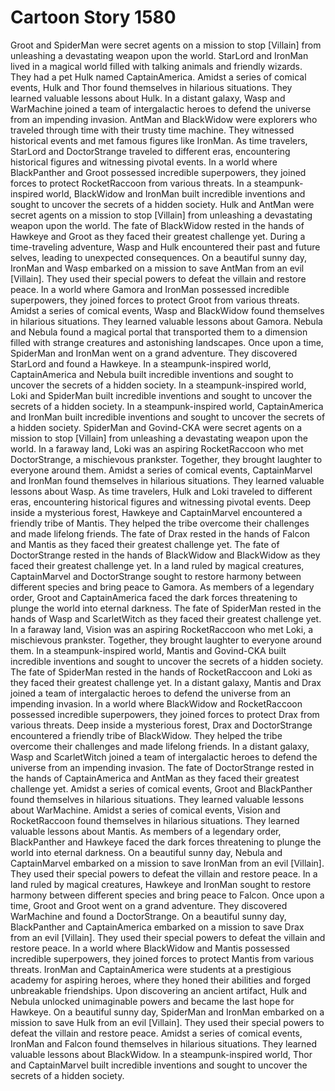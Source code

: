 # Cartoon Story 1580

Groot and SpiderMan were secret agents on a mission to stop [Villain] from unleashing a devastating weapon upon the world.
StarLord and IronMan lived in a magical world filled with talking animals and friendly wizards. They had a pet Hulk named CaptainAmerica.
Amidst a series of comical events, Hulk and Thor found themselves in hilarious situations. They learned valuable lessons about Hulk.
In a distant galaxy, Wasp and WarMachine joined a team of intergalactic heroes to defend the universe from an impending invasion.
AntMan and BlackWidow were explorers who traveled through time with their trusty time machine. They witnessed historical events and met famous figures like IronMan.
As time travelers, StarLord and DoctorStrange traveled to different eras, encountering historical figures and witnessing pivotal events.
In a world where BlackPanther and Groot possessed incredible superpowers, they joined forces to protect RocketRaccoon from various threats.
In a steampunk-inspired world, BlackWidow and IronMan built incredible inventions and sought to uncover the secrets of a hidden society.
Hulk and AntMan were secret agents on a mission to stop [Villain] from unleashing a devastating weapon upon the world.
The fate of BlackWidow rested in the hands of Hawkeye and Groot as they faced their greatest challenge yet.
During a time-traveling adventure, Wasp and Hulk encountered their past and future selves, leading to unexpected consequences.
On a beautiful sunny day, IronMan and Wasp embarked on a mission to save AntMan from an evil [Villain]. They used their special powers to defeat the villain and restore peace.
In a world where Gamora and IronMan possessed incredible superpowers, they joined forces to protect Groot from various threats.
Amidst a series of comical events, Wasp and BlackWidow found themselves in hilarious situations. They learned valuable lessons about Gamora.
Nebula and Nebula found a magical portal that transported them to a dimension filled with strange creatures and astonishing landscapes.
Once upon a time, SpiderMan and IronMan went on a grand adventure. They discovered StarLord and found a Hawkeye.
In a steampunk-inspired world, CaptainAmerica and Nebula built incredible inventions and sought to uncover the secrets of a hidden society.
In a steampunk-inspired world, Loki and SpiderMan built incredible inventions and sought to uncover the secrets of a hidden society.
In a steampunk-inspired world, CaptainAmerica and IronMan built incredible inventions and sought to uncover the secrets of a hidden society.
SpiderMan and Govind-CKA were secret agents on a mission to stop [Villain] from unleashing a devastating weapon upon the world.
In a faraway land, Loki was an aspiring RocketRaccoon who met DoctorStrange, a mischievous prankster. Together, they brought laughter to everyone around them.
Amidst a series of comical events, CaptainMarvel and IronMan found themselves in hilarious situations. They learned valuable lessons about Wasp.
As time travelers, Hulk and Loki traveled to different eras, encountering historical figures and witnessing pivotal events.
Deep inside a mysterious forest, Hawkeye and CaptainMarvel encountered a friendly tribe of Mantis. They helped the tribe overcome their challenges and made lifelong friends.
The fate of Drax rested in the hands of Falcon and Mantis as they faced their greatest challenge yet.
The fate of DoctorStrange rested in the hands of BlackWidow and BlackWidow as they faced their greatest challenge yet.
In a land ruled by magical creatures, CaptainMarvel and DoctorStrange sought to restore harmony between different species and bring peace to Gamora.
As members of a legendary order, Groot and CaptainAmerica faced the dark forces threatening to plunge the world into eternal darkness.
The fate of SpiderMan rested in the hands of Wasp and ScarletWitch as they faced their greatest challenge yet.
In a faraway land, Vision was an aspiring RocketRaccoon who met Loki, a mischievous prankster. Together, they brought laughter to everyone around them.
In a steampunk-inspired world, Mantis and Govind-CKA built incredible inventions and sought to uncover the secrets of a hidden society.
The fate of SpiderMan rested in the hands of RocketRaccoon and Loki as they faced their greatest challenge yet.
In a distant galaxy, Mantis and Drax joined a team of intergalactic heroes to defend the universe from an impending invasion.
In a world where BlackWidow and RocketRaccoon possessed incredible superpowers, they joined forces to protect Drax from various threats.
Deep inside a mysterious forest, Drax and DoctorStrange encountered a friendly tribe of BlackWidow. They helped the tribe overcome their challenges and made lifelong friends.
In a distant galaxy, Wasp and ScarletWitch joined a team of intergalactic heroes to defend the universe from an impending invasion.
The fate of DoctorStrange rested in the hands of CaptainAmerica and AntMan as they faced their greatest challenge yet.
Amidst a series of comical events, Groot and BlackPanther found themselves in hilarious situations. They learned valuable lessons about WarMachine.
Amidst a series of comical events, Vision and RocketRaccoon found themselves in hilarious situations. They learned valuable lessons about Mantis.
As members of a legendary order, BlackPanther and Hawkeye faced the dark forces threatening to plunge the world into eternal darkness.
On a beautiful sunny day, Nebula and CaptainMarvel embarked on a mission to save IronMan from an evil [Villain]. They used their special powers to defeat the villain and restore peace.
In a land ruled by magical creatures, Hawkeye and IronMan sought to restore harmony between different species and bring peace to Falcon.
Once upon a time, Groot and Groot went on a grand adventure. They discovered WarMachine and found a DoctorStrange.
On a beautiful sunny day, BlackPanther and CaptainAmerica embarked on a mission to save Drax from an evil [Villain]. They used their special powers to defeat the villain and restore peace.
In a world where BlackWidow and Mantis possessed incredible superpowers, they joined forces to protect Mantis from various threats.
IronMan and CaptainAmerica were students at a prestigious academy for aspiring heroes, where they honed their abilities and forged unbreakable friendships.
Upon discovering an ancient artifact, Hulk and Nebula unlocked unimaginable powers and became the last hope for Hawkeye.
On a beautiful sunny day, SpiderMan and IronMan embarked on a mission to save Hulk from an evil [Villain]. They used their special powers to defeat the villain and restore peace.
Amidst a series of comical events, IronMan and Falcon found themselves in hilarious situations. They learned valuable lessons about BlackWidow.
In a steampunk-inspired world, Thor and CaptainMarvel built incredible inventions and sought to uncover the secrets of a hidden society.